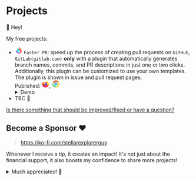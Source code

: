 # Projects

👋 Hey!

My free projects:

- <img src="assets/projects/faster_pr/pr.png" alt="faster_pr_icon" width="20" height="20" /> `Faster PR`: speed up the process of creating pull requests on `GitHub`, `GitLab(gitlab.com)` **only** with a plugin that automatically generates branch names, commits, and PR descriptions in just one or two clicks. Additionally, this plugin can be customized to use your own templates. The plugin is shown in issue and pull request pages.</br>Published: [<img src="assets/projects/faster_pr/firefox_icon.svg" alt="firefox_icon" width="20" height="20" />](https://addons.mozilla.org/en-US/firefox/addon/faster-pr/), [<img src="assets/projects/faster_pr/chrome_icon.svg" alt="chrome_icon" width="20" height="20" />](https://chrome.google.com/webstore/detail/faster-pr/lcenjlelbnlooigocboklccingbhiajh/) <details>
  <summary>Demo</summary>
    <img src="assets/projects/faster_pr/1.png" alt="faster_pr_icon" width="500" height="309" /> </br>
    <img src="assets/projects/faster_pr/2.png" alt="faster_pr_icon" width="500" height="309" /> </br>
    <img src="assets/projects/faster_pr/3.png" alt="faster_pr_icon" width="500" height="309" /> </br>
    <img src="assets/projects/faster_pr/4.png" alt="faster_pr_icon" width="500" height="309" /> </br>
    <img src="assets/projects/faster_pr/5.png" alt="faster_pr_icon" width="500" height="309" />
  </details>
- TBC 📝

[Is there something that should be improved/fixed or have a question?](https://github.com/StellarExplorerGuy/projects/issues/new/choose)

## Become a Sponsor ❤️

> https://ko-fi.com/stellarexplorerguy

Whenever I receive a tip, it creates an impact! It's not just about the financial support, it also boosts my confidence to share more projects!

<details>
<summary>Much appreciated! 🙌</summary>
  <img src="assets/projects/appreciated.gif" alt="faster_pr_icon" width="500" height="209" />
</details>

